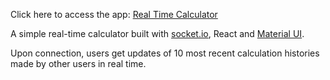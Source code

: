 Click here to access the app: [Real Time Calculator](https://realtime-socketio-calculator.herokuapp.com/)
 
A simple real-time calculator built with [socket.io](https://socket.io/docs/), React and [Material UI](https://material-ui.com/).

Upon connection, users get updates of 10 most recent calculation histories made by other users in real time.
